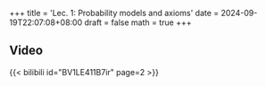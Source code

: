 +++
title = 'Lec. 1: Probability models and axioms'
date = 2024-09-19T22:07:08+08:00
draft = false
math = true
+++

## Video

{{< bilibili id="BV1LE411B7ir" page=2 >}}
